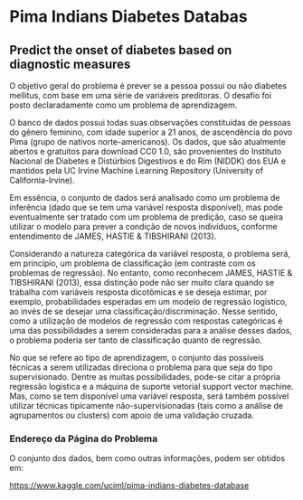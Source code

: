 # Pima Indians Diabetes Databas
## Predict the onset of diabetes based on diagnostic measures

O objetivo geral do problema é prever se a pessoa possui ou não diabetes mellitus, com base em uma série de variáveis preditoras. O desafio foi posto declaradamente como um problema de aprendizagem.

O banco de dados possui todas suas observações constituídas de pessoas do gênero feminino, com idade superior a 21 anos, de ascendência do povo Pima (grupo de nativos norte-americanos). Os dados, que são atualmente abertos e gratuitos para download CC0 1.0, são provenientes do Instituto Nacional de Diabetes e Distúrbios Digestivos e do Rim (NIDDK) dos EUA e mantidos pela UC Irvine Machine Learning Repository (University of California-Irvine).	

Em essência, o conjunto de dados será analisado como um problema de inferência (dado que se tem uma variável resposta disponível), mas pode eventualmente ser tratado com um problema de predição, caso se queira utilizar o modelo para prever a condição de novos indivíduos, conforme entendimento de JAMES, HASTIE \& TIBSHIRANI (2013). 

Considerando a natureza categórica da variável resposta, o problema será, em princípio, um problema de classificação (em contraste com os problemas de regressão). No entanto, como reconhecem JAMES, HASTIE \& TIBSHIRANI (2013), essa distinção pode não ser muito clara quando se trabalha com variáveis resposta dicotômicas e se deseja estimar, por exemplo, probabilidades esperadas em um modelo de regressão logístico, ao invés de se desejar uma classificação/discriminação. Nesse sentido, como a utilização de modelos de regressão com respostas categóricas é uma das possibilidades a serem consideradas para a análise desses dados, o problema poderia ser tanto de classificação quanto de regressão. 

No que se refere ao tipo de aprendizagem, o conjunto das possíveis técnicas a serem utilizadas direciona o problema para que seja do tipo supervisionado. Dentre as muitas possibilidades, pode-se citar a própria regressão logística e a máquina de suporte vetorial support vector machine. Mas, como se tem disponível uma variável resposta, será também possível utilizar técnicas tipicamente não-supervisionadas (tais como a análise de agrupamentos ou clusters) com apoio de uma validação cruzada.


### Endereço da Página do Problema

O conjunto dos dados, bem como outras informações, podem ser obtidos em:

https://www.kaggle.com/uciml/pima-indians-diabetes-database
